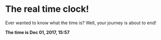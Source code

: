 # The real time clock!

Ever wanted to know what the time is? Well, your journey is about to end!

**The time is Dec 01, 2017, 15:57**